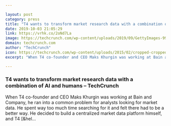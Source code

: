 ```yaml
---

layout: post
category: press
title: "T4 wants to transform market research data with a combination of AI and humans"
date: 2019-10-03 21:05:29
link: https://vrhk.co/2oNd7La
image: https://techcrunch.com/wp-content/uploads/2019/09/GettyImages-996742402.jpg?w=582
domain: techcrunch.com
author: "TechCrunch"
icon: https://techcrunch.com/wp-content/uploads/2015/02/cropped-cropped-favicon-gradient.png?w=180
excerpt: "When T4 co-founder and CEO Maks Khurgin was working at Bain and Company, he ran into a common problem for analysts looking for market data. He spent way too much time searching for it and felt there had to be a better way. He decided to build a centralized market data platform himself, and T4 [&amp;hel…"

---
```


### T4 wants to transform market research data with a combination of AI and humans – TechCrunch

When T4 co-founder and CEO Maks Khurgin was working at Bain and Company, he ran into a common problem for analysts looking for market data. He spent way too much time searching for it and felt there had to be a better way. He decided to build a centralized market data platform himself, and T4 [&amp;hel…